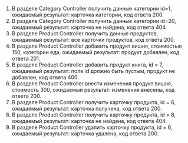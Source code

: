1. В разделе  Category Controller получить данные категории id=1, ожидаемый результат: карточка категории, код ответа 200.
2. В разделе  Category Controller получить данные категории id=20, ожидаемый результат: карточка не найдена, код ответа 404.
3. В разделе Product Controller получить данные продуктов, ожидаемый результат: все карточки продуктов, код ответа 200.
4. В разделе Product Controller добавить продукт вишня, стоимостью 150, категории еда, ожидаемый результат: продукт добавлен, код ответа 201.
5. В разделе Product Controller добавить продукт книга, id = 7, ожидаемый результат: поле id должно быть пустым, продукт не добавлен, код ответа 400.
6. В разделе Product Controller внести изменения продукт вишня, стоимость 300, ожидаемый результат: изменения внесены, код ответа 200.
7. В разделе Product Controller получить карточку продукта, id = 6, ожидаемый результат: карточка получена, код ответа 200.
8. В разделе Product Controller получить карточку продукта, id = 8, ожидаемый результат: карточка не найдена, код ответа 404.
9. В разделе Product Controller удалить карточку продукта, id = 6, ожидаемый результат: карточка удалена, код ответа 200.
